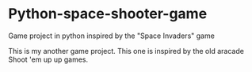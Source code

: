 # Python-space-shooter-game
Game project in python inspired by the "Space Invaders" game


This is my another game project. This one is inspired by the old aracade Shoot 'em up up games.
